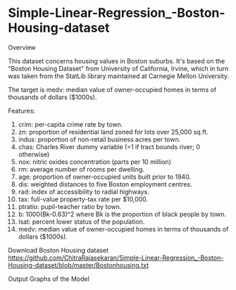 # Simple-Linear-Regression_-Boston-Housing-dataset

Overview

This dataset concerns housing values in Boston suburbs. It's based on the "Boston Housing Dataset" from University of California, Irvine, which in turn was taken from the StatLib library maintained at Carnegie Mellon University.

The target is medv: median value of owner-occupied homes in terms of thousands of dollars ($1000s).

Features:
1.	crim: per-capita crime rate by town.
2.	zn: proportion of residential land zoned for lots over 25,000 sq.ft.
3.	indus: proportion of non-retail business acres per town.
4.	chas: Charles River dummy variable (=1 if tract bounds river; 0 otherwise)
5.	nox: nitric oxides concentration (parts per 10 million)
6.	rm: average number of rooms per dwelling.
7.	age: proportion of owner-occupied units built prior to 1940.
8.	dis: weighted distances to five Boston employment centres.
9.	rad: index of accessibility to radial highways.
10.	tax: full-value property-tax rate per $10,000.
11.	ptratio: pupil-teacher ratio by town.
12.	b: 1000(Bk-0.63)^2 where Bk is the proportion of black people by town.
13.	lsat: percent lower status of the population.
14.	medv: median value of owner-occupied homes in terms of thousands of dollars ($1000s).

Download 
Boston Housing dataset https://github.com/ChitraRajasekaran/Simple-Linear-Regression_-Boston-Housing-dataset/blob/master/Bostonhousing.txt

Output Graphs of the Model



